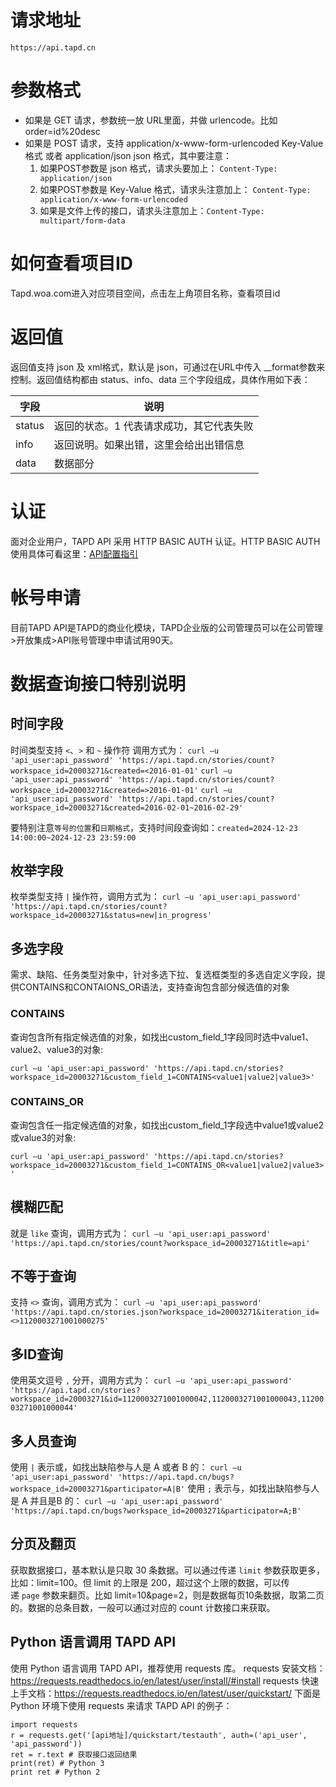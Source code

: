 # 请求地址

`https://api.tapd.cn`

# 参数格式

- 如果是 GET 请求，参数统一放 URL里面，并做 urlencode。比如 order=id%20desc
- 如果是 POST 请求，支持 application/x-www-form-urlencoded Key-Value 格式 或者 application/json json 格式，其中要注意：
    1. 如果POST参数是 json 格式，请求头要加上： `Content-Type: application/json`
    2. 如果POST参数是 Key-Value 格式，请求头注意加上： `Content-Type: application/x-www-form-urlencoded`
    3. 如果是文件上传的接口，请求头注意加上：`Content-Type: multipart/form-data`

# 如何查看项目ID

Tapd.woa.com进入对应项目空间，点击左上角项目名称，查看项目id

# 返回值

返回值支持 json 及 xml格式，默认是 json，可通过在URL中传入 __format参数来控制。返回值结构都由 status、info、data 三个字段组成，具体作用如下表：

|字段|说明|
|---|---|
|status|返回的状态。1 代表请求成功，其它代表失败|
|info|返回说明。如果出错，这里会给出出错信息|
|data|数据部分|

# 认证

面对企业用户，TAPD API 采用 HTTP BASIC AUTH 认证。HTTP BASIC AUTH使用具体可看这里：[API配置指引](https://open.tapd.cn/document/api-doc/API%E6%96%87%E6%A1%A3/API%E9%85%8D%E7%BD%AE%E6%8C%87%E5%BC%95.html)

# 帐号申请

目前TAPD API是TAPD的商业化模块，TAPD企业版的公司管理员可以在公司管理>开放集成>API账号管理中申请试用90天。

# 数据查询接口特别说明

## 时间字段

时间类型支持 `<`、`>` 和 `~` 操作符 调用方式为： `curl –u 'api_user:api_password' 'https://api.tapd.cn/stories/count?workspace_id=20003271&created=<2016-01-01'` `curl –u 'api_user:api_password' 'https://api.tapd.cn/stories/count?workspace_id=20003271&created=>2016-01-01'` `curl –u 'api_user:api_password' 'https://api.tapd.cn/stories/count?workspace_id=20003271&created=2016-02-01~2016-02-29'`

要特别注意`等号的位置`和`日期格式`，支持时间段查询如：`created=2024-12-23 14:00:00~2024-12-23 23:59:00`

## 枚举字段

枚举类型支持 `|` 操作符，调用方式为： `curl –u 'api_user:api_password' 'https://api.tapd.cn/stories/count?workspace_id=20003271&status=new|in_progress'`

## 多选字段

需求、缺陷、任务类型对象中，针对多选下拉、复选框类型的多选自定义字段，提供CONTAINS和CONTAIONS_OR语法，支持查询包含部分候选值的对象

### CONTAINS

查询包含所有指定候选值的对象，如找出custom_field_1字段同时选中value1、value2、value3的对象:

`curl –u 'api_user:api_password' 'https://api.tapd.cn/stories?workspace_id=20003271&custom_field_1=CONTAINS<value1|value2|value3>'`

### CONTAINS_OR

查询包含任一指定候选值的对象，如找出custom_field_1字段选中value1或value2或value3的对象:

`curl –u 'api_user:api_password' 'https://api.tapd.cn/stories?workspace_id=20003271&custom_field_1=CONTAINS_OR<value1|value2|value3>'`

## 模糊匹配

就是 `like` 查询，调用方式为： `curl –u 'api_user:api_password' 'https://api.tapd.cn/stories/count?workspace_id=20003271&title=api'`

## 不等于查询

支持 `<>` 查询，调用方式为： `curl –u 'api_user:api_password' 'https://api.tapd.cn/stories.json?workspace_id=20003271&iteration_id=<>1120003271001000275'`

## 多ID查询

使用英文逗号 `,` 分开，调用方式为： `curl –u 'api_user:api_password' 'https://api.tapd.cn/stories?workspace_id=20003271&id=1120003271001000042,1120003271001000043,1120003271001000044'`

## 多人员查询

使用 `|` 表示或，如找出缺陷参与人是 A 或者 B 的： `curl –u 'api_user:api_password' 'https://api.tapd.cn/bugs?workspace_id=20003271&participator=A|B'` 使用 `;` 表示与，如找出缺陷参与人是 A 并且是B 的： `curl –u 'api_user:api_password' 'https://api.tapd.cn/bugs?workspace_id=20003271&participator=A;B'`

## 分页及翻页

获取数据接口，基本默认是只取 30 条数据。可以通过传递 `limit` 参数获取更多，比如：limit=100。但 limit 的上限是 200，超过这个上限的数据，可以传递 `page` 参数来翻页。比如 limit=10&page=2，则是数据每页10条数据，取第二页的。数据的总条目数，一般可以通过对应的 count 计数接口来获取。

## Python 语言调用 TAPD API

使用 Python 语言调用 TAPD API，推荐使用 requests 库。 requests 安装文档：https://requests.readthedocs.io/en/latest/user/install/#install requests 快速上手文档：https://requests.readthedocs.io/en/latest/user/quickstart/ 下面是 Python 环境下使用 requests 来请求 TAPD API 的例子：

```
import requests
r = requests.get('[api地址]/quickstart/testauth', auth=('api_user', 'api_password'))
ret = r.text # 获取接口返回结果
print(ret) # Python 3
print ret # Python 2
```
